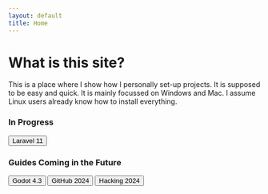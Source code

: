 ```yaml
---
layout: default
title: Home
---
```

<h1>What is this site?</h1>
<p>This is a place where I show how I personally set-up projects. It is supposed to be easy and quick. It is mainly focussed on Windows and Mac. I assume Linux users already know how to install everything.</p>

<!-- <h3>In Completed</h3> -->

<h3>In Progress</h3>
<button>Laravel 11</button>

<h3>Guides Coming in the Future</h3>
<button>Godot 4.3</button>
<button>GitHub 2024</button>
<button>Hacking 2024</button>

<!-- <h3>Set-up Guides Development Environment</h3> -->
<!-- <button>Windows</button> -->
<!-- <button>Mac</button> -->
<!-- <button>Linux</button> -->


<!-- <li>Navigation</li>
<li>N00B section</li>
<li>Tools section</li>
<li>Collapseable sidebar</li>
<li>Animations</li>
<i>Folder structure: Root->Subject(Example = Laravel)->Intro->Quickstart</i> -->
